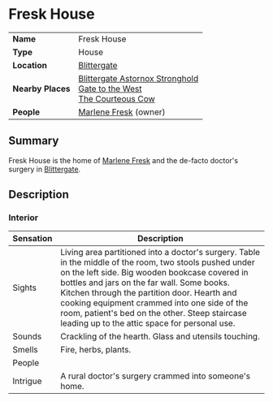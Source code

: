 # Fresk House

|||
| --- | --- |
| **Name** | Fresk House | place.4
| **Type** | House |
| **Location** | [Blittergate](../../settlements/towns/blittergate.md) |
| **Nearby Places** | [Blittergate Astornox Stronghold](../../settlements/strongholds/blittergate-astornox-stronghold.md)<br>[Gate to the West](../inns-taverns/gate-to-the-west.md)<br>[The Courteous Cow](../inns-taverns/the-courteous-cow.md) |
| **People** | [Marlene Fresk](../../../characters/marlene-fresk.md) (owner) |

## Summary

Fresk House is the home of [Marlene Fresk](../../../characters/marlene-fresk.md) and the de-facto doctor's surgery in [Blittergate](../../settlements/towns/blittergate.md).

## Description

### Interior

| Sensation | Description |
| ---- | --- |
| Sights | Living area partitioned into a doctor's surgery. Table in the middle of the room, two stools pushed under on the left side. Big wooden bookcase covered in bottles and jars on the far wall. Some books.<br>Kitchen through the partition door. Hearth and cooking equipment crammed into one side of the room, patient's bed on the other. Steep staircase leading up to the attic space for personal use. |
| Sounds | Crackling of the hearth. Glass and utensils touching. |
| Smells | Fire, herbs, plants. |
| People | |
| Intrigue | A rural doctor's surgery crammed into someone's home. |

